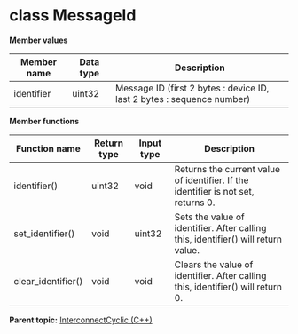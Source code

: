 # class MessageId

 **Member values** 

|Member name|Data type|Description|
|-----------|---------|-----------|
|identifier|uint32|Message ID \(first 2 bytes : device ID, last 2 bytes : sequence number\)|

 **Member functions** 

|Function name|Return type|Input type|Description|
|-------------|-----------|----------|-----------|
|identifier\(\)|uint32|void|Returns the current value of identifier. If the identifier is not set, returns 0.|
|set\_identifier\(\)|void|uint32|Sets the value of identifier. After calling this, identifier\(\) will return value.|
|clear\_identifier\(\)|void|void|Clears the value of identifier. After calling this, identifier\(\) will return 0.|

**Parent topic:** [InterconnectCyclic \(C++\)](../../summary_pages/InterconnectCyclic.md)

